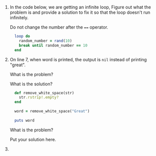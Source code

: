 1. In the code below, we are getting an infinite loop, Figure out what the problem is and provide a solution to fix it so that the loop
   doesn't run infinitely.
   
   Do not change the number after the `==` operator.

    ```ruby
      loop do
        random_number = rand(10)
        break until random_number == 10
      end
    ```

2.  On line 7, when word is printed, the output is `nil` instead of printing "great". 

    What is the problem?
    
    What is the solution?
    
    
    ```ruby
      def remove_white_space(str)
        str.rstrip!.empty?
      end
     
      word = remove_white_space("Great")
     
      puts word
    ```
   
    What is the problem?
   
    Put your solution here.
   
3. 

